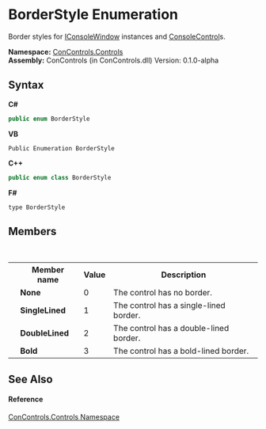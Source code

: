 # BorderStyle Enumeration
 

Border styles for <a href="0b7e293f-5cea-bd62-4e33-f904658aa560">IConsoleWindow</a> instances and <a href="eae0acea-bdd1-dc08-7fda-dcd25c5f2082">ConsoleControl</a>s.

**Namespace:**&nbsp;<a href="8161a036-2926-0ace-99d3-20346d250e3b">ConControls.Controls</a><br />**Assembly:**&nbsp;ConControls (in ConControls.dll) Version: 0.1.0-alpha

## Syntax

**C#**<br />
``` C#
public enum BorderStyle
```

**VB**<br />
``` VB
Public Enumeration BorderStyle
```

**C++**<br />
``` C++
public enum class BorderStyle
```

**F#**<br />
``` F#
type BorderStyle
```


## Members
&nbsp;<table><tr><th></th><th>Member name</th><th>Value</th><th>Description</th></tr><tr><td /><td target="F:ConControls.Controls.BorderStyle.None">**None**</td><td>0</td><td>The control has no border.</td></tr><tr><td /><td target="F:ConControls.Controls.BorderStyle.SingleLined">**SingleLined**</td><td>1</td><td>The control has a single-lined border.</td></tr><tr><td /><td target="F:ConControls.Controls.BorderStyle.DoubleLined">**DoubleLined**</td><td>2</td><td>The control has a double-lined border.</td></tr><tr><td /><td target="F:ConControls.Controls.BorderStyle.Bold">**Bold**</td><td>3</td><td>The control has a bold-lined border.</td></tr></table>

## See Also


#### Reference
<a href="8161a036-2926-0ace-99d3-20346d250e3b">ConControls.Controls Namespace</a><br />